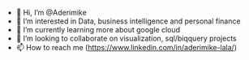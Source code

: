 - 👋 Hi, I’m @Aderimike
- 👀 I’m interested in Data, business intelligence and personal finance
- 🌱 I’m currently learning more about google cloud
- 💞️ I’m looking to collaborate on visualization, sql/biqquery projects
- 📫 How to reach me (https://www.linkedin.com/in/aderimike-lala/)
<!---
Aderimike/Aderimike is a ✨ special ✨ repository because its `README.md` (this file) appears on your GitHub profile.
You can click the Preview link to take a look at your changes.
--->
